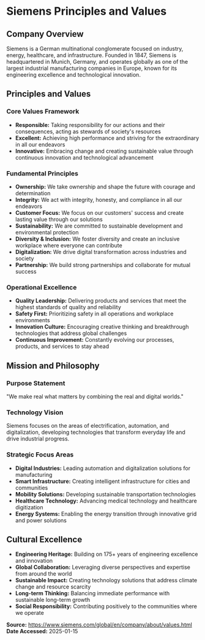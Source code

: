 # Siemens Principles and Values

## Company Overview
Siemens is a German multinational conglomerate focused on industry, energy, healthcare, and infrastructure. Founded in 1847, Siemens is headquartered in Munich, Germany, and operates globally as one of the largest industrial manufacturing companies in Europe, known for its engineering excellence and technological innovation.

## Principles and Values

### Core Values Framework
- **Responsible:** Taking responsibility for our actions and their consequences, acting as stewards of society's resources
- **Excellent:** Achieving high performance and striving for the extraordinary in all our endeavors
- **Innovative:** Embracing change and creating sustainable value through continuous innovation and technological advancement

### Fundamental Principles
- **Ownership:** We take ownership and shape the future with courage and determination
- **Integrity:** We act with integrity, honesty, and compliance in all our endeavors
- **Customer Focus:** We focus on our customers' success and create lasting value through our solutions
- **Sustainability:** We are committed to sustainable development and environmental protection
- **Diversity & Inclusion:** We foster diversity and create an inclusive workplace where everyone can contribute
- **Digitalization:** We drive digital transformation across industries and society
- **Partnership:** We build strong partnerships and collaborate for mutual success

### Operational Excellence
- **Quality Leadership:** Delivering products and services that meet the highest standards of quality and reliability
- **Safety First:** Prioritizing safety in all operations and workplace environments
- **Innovation Culture:** Encouraging creative thinking and breakthrough technologies that address global challenges
- **Continuous Improvement:** Constantly evolving our processes, products, and services to stay ahead

## Mission and Philosophy

### Purpose Statement
"We make real what matters by combining the real and digital worlds."

### Technology Vision
Siemens focuses on the areas of electrification, automation, and digitalization, developing technologies that transform everyday life and drive industrial progress.

### Strategic Focus Areas
- **Digital Industries:** Leading automation and digitalization solutions for manufacturing
- **Smart Infrastructure:** Creating intelligent infrastructure for cities and communities
- **Mobility Solutions:** Developing sustainable transportation technologies
- **Healthcare Technology:** Advancing medical technology and healthcare digitization
- **Energy Systems:** Enabling the energy transition through innovative grid and power solutions

## Cultural Excellence
- **Engineering Heritage:** Building on 175+ years of engineering excellence and innovation
- **Global Collaboration:** Leveraging diverse perspectives and expertise from around the world
- **Sustainable Impact:** Creating technology solutions that address climate change and resource scarcity
- **Long-term Thinking:** Balancing immediate performance with sustainable long-term growth
- **Social Responsibility:** Contributing positively to the communities where we operate

**Source:** https://www.siemens.com/global/en/company/about/values.html  
**Date Accessed:** 2025-01-15